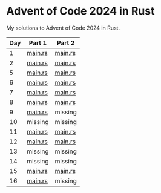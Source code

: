 # Advent of Code 2024 in Rust
My solutions to Advent of Code 2024 in Rust.

| Day | Part 1 | Part 2 |
|-----|--------|--------|
| 1   | [main.rs](day01a/src/main.rs) | [main.rs](day01b/src/main.rs) |
| 2   | [main.rs](day02a/src/main.rs) | [main.rs](day02b/src/main.rs) |
| 5   | [main.rs](day05a/src/main.rs) | [main.rs](day05b/src/main.rs) |
| 6   | [main.rs](day06a/src/main.rs) | [main.rs](day06b/src/main.rs) |
| 7   | [main.rs](day07a/src/main.rs) | [main.rs](day07b/src/main.rs) |
| 8   | [main.rs](day08a/src/main.rs) | [main.rs](day08b/src/main.rs) |
| 9   | [main.rs](day09a/src/main.rs) | missing |
| 10  | missing | missing |
| 11  | [main.rs](day11a/src/main.rs) | [main.rs](day11b/src/main.rs) |
| 12  | [main.rs](day12a/src/main.rs) | [main.rs](day12b/src/main.rs) |
| 13  | missing | missing |
| 14  | missing | missing |
| 15  | [main.rs](day15a/src/main.rs) | [main.rs](day15b/src/main.rs) |
| 16  | [main.rs](day16a/src/main.rs) | missing |

